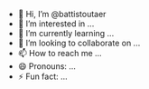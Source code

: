 - 👋 Hi, I’m @battistoutaer
- 👀 I’m interested in ...
- 🌱 I’m currently learning ...
- 💞️ I’m looking to collaborate on ...
- 📫 How to reach me ...
- 😄 Pronouns: ...
- ⚡ Fun fact: ...

<!---
battistoutaer/battistoutaer is a ✨ special ✨ repository because its `README.md` (this file) appears on your GitHub profile.
You can click the Preview link to take a look at your changes.
--->
